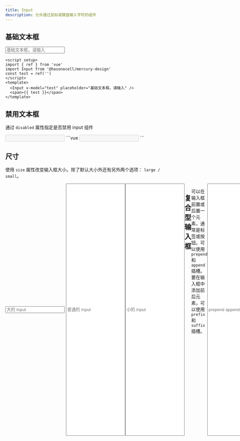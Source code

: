 ```yaml
---
title: Input
description: 允许通过鼠标或键盘输入字符的组件
---
```


<script setup>
import Input from '../../src/components/Input/Input.vue'
import Button from '../../src/components/Button/Button.vue'
import Icon from '../../src/components/Icon/Icon.vue'
</script>

## 基础文本框

<Input v-model="test" placeholder="基础文本框，请输入" />

```vue
<script setup>
import { ref } from 'vue'
import Input from '@hasonocell/mercury-design'
const test = ref('')
</script>
<template>
  <Input v-model="test" placeholder="基础文本框，请输入" />
  <span>{{ test }}</span>
</template>
```

## 禁用文本框

通过 `disabled` 属性指定是否禁用 input 组件

<Input v-model="test" disabled />
```vue
<Input v-model="test" disabled />
```

## 尺寸

使用 `size` 属性改变输入框大小。除了默认大小外还有另外两个选项： `large / small`。

<Input v-model="test" placeholder="大的 Input" size="large" />
<div style="display: inline-flex; width: 20px;" />
<Input v-model="test" placeholder="普通的 Input" />
<div style="display: inline-flex; width: 20px;" />
<Input v-model="test" placeholder="小的 Input" size="small" />

```vue
<Input v-model="test" placeholder="大的 Input" size="large" />
<Input v-model="test" placeholder="普通的 Input" />
<Input v-model="test" placeholder="小的 Input" size="small" />
```

## 复合型输入框

可以在输入框前置或后置一个元素，通常是标签或按钮。可以使用 `prepend` 和 `append` 插槽。 要在输入框中添加前后元素，可以使用 `prefix` 和 `suffix` 插槽。

<Input v-model="test" placeholder="prepend append">
    <template #prepend>Https://</template>
    <template #append>.com</template>
</Input>

<Input v-model="test" placeholder="prefix suffix">
    <template #prefix>
      <Icon icon="fa-user" />
    </template>
    <template #suffix>
      <Icon icon="fa-user" />
    </template>
</Input>

```vue
<Input v-model="test" placeholder="prepend append">
    <template #prepend>Https://</template>
    <template #append>.com</template>
</Input>

<Input v-model="test" placeholder="prefix suffix">
    <template #prefix>
        <Icon icon="fa-user" />
    </template>
    <template #suffix>
      <Icon icon="fa-user" />
    </template>
</Input>
```

## 文本域

用于输入多行文本信息可缩放的输入框。 添加 `type="textarea"` 属性来将 input 元素转换为原生的 textarea 元素。

<Input v-model="test" placeholder="可以是一个 Textarea" type="textarea" />

```vue
<Input v-model="test" placeholder="可以是一个 Textarea" type="textarea" />
```

## 密码文本框

使用 `show-password` 属性即可得到一个可切换显示隐藏的密码框。

<Input v-model="test" placeholder="密码文本框，可以切换" showPassword/>

```vue
<Input v-model="test" placeholder="密码文本框，可以切换" showPassword />
```

## 清空文本框

使用 `clearable` 属性即可得到一个可一键清空的输入框。

<Input v-model="test" clearable placeholder="输入字符以后可以点击清空"/>

```vue
<Input v-model="test" clearable placeholder="输入字符以后可以点击清空" />
```

## API

### 属性

| 属性名                    | 说明                                               | 类型                   | 默认值   |
| ------------------------- | -------------------------------------------------- | ---------------------- | -------- |
| `type`                    | input 原生类型                                     | `string`               | `'text'` |
| `model-value` / `v-model` | 绑定值                                             | `string`               | —        |
| `disabled`                | 是否禁用                                           | `boolean`              | `false`  |
| `placeholder`             | 输入框占位文本                                     | `string`               | —        |
| `size`                    | 输入框尺寸（仅在 `type` 不为 `'textarea'` 时有效） | `'large'` \| `'small'` | —        |
| `show-password`           | 是否显示切换密码图标                               | `boolean`              | `false`  |
| `clearable`               | 是否显示清除按钮                                   | `boolean`              | `false`  |
| `readonly`                | 原生 `readonly` 属性（是否只读）                   | `boolean`              | `false`  |
| `autofocus`               | 原生属性，自动获取焦点                             | `boolean`              | `false`  |
| `autocomplete`            | 原生 `autocomplete` 属性                           | `string`               | `'off'`  |

### 事件

| 事件名   | 说明                           | 类型                      |
| -------- | ------------------------------ | ------------------------- |
| `blur`   | 输入框失去焦点时触发           | `(e: FocusEvent) => void` |
| `focus`  | 输入框获得焦点时触发           | `(e: FocusEvent) => void` |
| `change` | 输入框失去焦点时触发（值变化） | `(e: string) => void`     |
| `input`  | 输入框输入时触发               | `(e: string) => void`     |
| `clear`  | 点击清空按钮时触发             | `() => void`              |

### 插槽

| 插槽名    | 说明           |
| --------- | -------------- |
| `prefix`  | 输入框头部内容 |
| `suffix`  | 输入框尾部内容 |
| `prepend` | 输入框前置内容 |
| `append`  | 输入框后置内容 |

### Exposes

| 名称  | 说明                               | 类型                                           |
| ----- | ---------------------------------- | ---------------------------------------------- |
| `ref` | HTML 元素（`input` 或 `textarea`） | `Ref<HTMLInputElement \| HTMLTextAreaElement>` |
